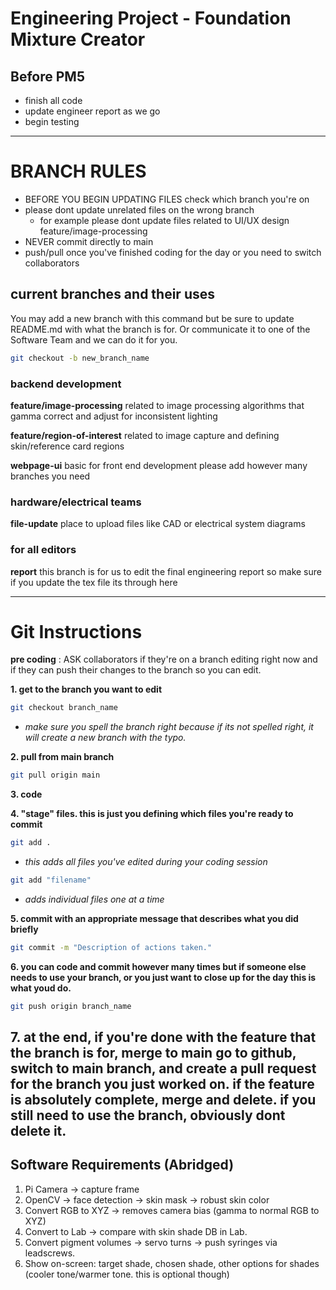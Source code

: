# Engineering Project - Foundation Mixture Creator
## Before PM5
- finish all code
- update engineer report as we go
- begin testing

---

# BRANCH RULES
- BEFORE YOU BEGIN UPDATING FILES check which branch you're on
- please dont update unrelated files on the wrong branch 
  - for example please dont update files related to UI/UX design feature/image-processing
- NEVER commit directly to main
- push/pull once you've finished coding for the day or you need to switch collaborators

## current branches and their uses
You may add a new branch with this command but be sure to update README.md with what the branch is for. Or communicate it to one of the Software Team and we can do it for you. 
```bash
git checkout -b new_branch_name
```

### backend development
**feature/image-processing** related to image processing algorithms that gamma correct and adjust for inconsistent lighting

**feature/region-of-interest** related to image capture and defining skin/reference card regions

**webpage-ui** basic for front end development please add however many branches you need

### hardware/electrical teams
**file-update** place to upload files like CAD or electrical system diagrams

### for all editors
**report** this branch is for us to edit the final engineering report so make sure if you update the tex file its through here

---

# Git Instructions
**pre coding** : ASK collaborators if they're on a branch editing right now and if they can push their changes to the branch so you can edit. 

**1. get to the branch you want to edit**
```bash
git checkout branch_name
```
- *make sure you spell the branch right because if its not spelled right, it will create a new branch with the typo.*

**2. pull from main branch**
```bash
git pull origin main
```
**3. code**

**4. "stage" files. this is just you defining which files you're ready to commit**
```bash
git add .
```
- *this adds all files you've edited during your coding session*
```bash
git add "filename"
```
- *adds individual files one at a time*

**5. commit with an appropriate message that describes what you did briefly**
```bash
git commit -m "Description of actions taken."
```

**6. you can code and commit however many times but if someone else needs to use your branch, or you just want to close up for the day this is what youd do.**
```bash
git push origin branch_name
```

**7. at the end, if you're done with the feature that the branch is for, merge to main
go to github, switch to main branch, and create a pull request for the branch you just worked on. if the feature is absolutely complete, merge and delete. if you still need to use the branch, obviously dont delete it.** 
---

## Software Requirements (Abridged)
1. Pi Camera → capture frame 
2. OpenCV → face detection → skin mask → robust skin color
3. Convert RGB to XYZ -> removes camera bias (gamma to normal RGB to XYZ)
4. Convert to Lab → compare with skin shade DB in Lab. 
5. Convert pigment volumes → servo turns → push syringes via leadscrews.
6. Show on-screen: target shade, chosen shade, other options for shades (cooler tone/warmer tone. this is optional though)
